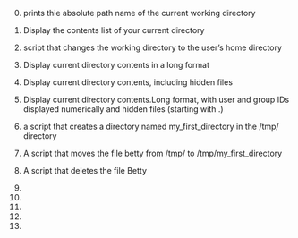 0. prints thie absolute path name of the current working directory

1. Display the contents list of your current directory

2. script that changes the working directory to the user’s home directory

3. Display current directory contents in a long format

4. Display current directory contents, including hidden files

5. Display current directory contents.Long format, with user and group IDs displayed numerically and  hidden files (starting with .)

6.  a script that creates a directory named my_first_directory in the /tmp/ directory

7. A script that moves  the file betty from /tmp/ to /tmp/my_first_directory

8. A script that deletes the file Betty

9. 

10. 

11. 

12. 

13. 
